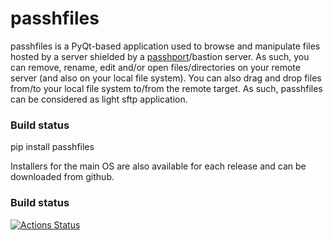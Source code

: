 # passhfiles

passhfiles is a PyQt-based application used to browse and manipulate files hosted by a server shielded by a [passhport](https://www.passhport.org/)/bastion server. As such, you can remove, rename, edit and/or open files/directories on your remote server (and also on your local file system). You can also drag and drop files from/to your local file system to/from the remote target. As such, passhfiles can be considered as light sftp application.

### Build status

pip install passhfiles

Installers for the main OS are also available for each release and can be downloaded from github.

### Build status

[![Actions Status](https://github.com/ILLGrenoble/passhfiles/workflows/CI/badge.svg)](https://github.com/ILLGrenoble/passhfiles/actions)
